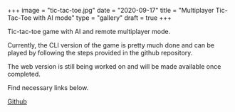 +++
image = "tic-tac-toe.jpg"
date = "2020-09-17"
title = "Multiplayer Tic-Tac-Toe with AI mode"
type = "gallery"
draft = true
+++

Tic-tac-toe game with AI and remote multiplayer mode.

Currently, the CLI version of the game is pretty much done and can be played by following the steps provided in the github repository.

The web version is still being worked on and will be made available once completed.

Find necessary links below.

[Github](https://github.com/PaulOfili/tictactoe)
